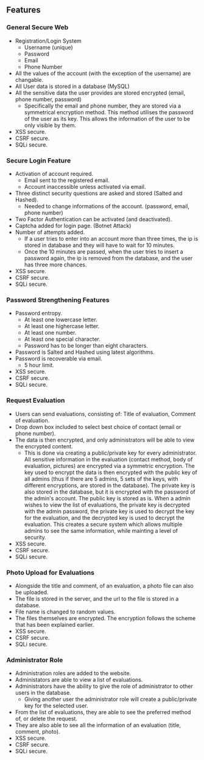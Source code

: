 ## Features
### General Secure Web
- Registration/Login System
  - Username (unique)
  - Password
  - Email
  - Phone Number
- All the values of the account (with the exception of the username) are changable.
- All User data is stored in a database (MySQL)
- All the sensitive data the user provides are stored encrypted (email, phone number, password)
  - Specifically the email and phone number, they are stored via a symmetrical encryption method. This method utilises the password of the user as its key. This allows the information of the user to be only visible by them.
- XSS secure.
- CSRF secure.
- SQLi secure.

### Secure Login Feature
- Activation of account required. 
  - Email sent to the registered email.
  - Account inaccessible unless activated via email.
- Three distinct security questions are asked and stored (Salted and Hashed).
  - Needed to change informations of the account. (password, email, phone number)
- Two Factor Authentication can be activated (and deactivated).
- Captcha added for login page. (Botnet Attack)
- Number of attempts added.
  - If a user tries to enter into an account more than three times, the ip is stored in database and they will have to wait for 10 minutes.
  - Once the 10 minutes are passed, when the user tries to insert a password again, the ip is removed from the database, and the user has three more chances.
- XSS secure.
- CSRF secure.
- SQLi secure.

### Password Strengthening Features
- Password entropy.
  - At least one lowercase letter.
  - At least one highercase letter.
  - At least one number.
  - At least one special character.
  - Password has to be longer than eight characters.
- Password is Salted and Hashed using latest algorithms.
- Password is recoverable via email.
  - 5 hour limit.
- XSS secure.
- CSRF secure.
- SQLi secure.

### Request Evaluation
- Users can send evaluations, consisting of: Title of evaluation, Comment of evaluation.
- Drop down box included to select best choice of contact (email or phone number).
- The data is then encrypted, and only administrators will be able to view the encrypted content.
  - This is done via creating a public/private key for every administrator. All sensitive information in the evaluation (contact method, body of evaluation, pictures) are encrypted via a symmetric encryption. The key used to encrypt the data is then encrypted with the public key of all admins (thus if there are 5 admins, 5 sets of the keys, with different encryptions, are stored in the database). The private key is also stored in the database, but it is encrypted with the password of the admin's account. The public key is stored as is. When a admin wishes to view the list of evaluations, the private key is decrypted with the admin password, the private key is used to decrypt the key for the evaluation, and the decrypted key is used to decrypt the evaluation. This creates a secure system which allows multiple admins to see the same information, while mainting a level of security.
- XSS secure.
- CSRF secure.
- SQLi secure.

### Photo Upload for Evaluations
- Alongside the title and comment, of an evaluation, a photo file can also be uploaded.
- The file is stored in the server, and the url to the file is stored in a database.
- File name is changed to random values. 
- The files themselves are encrypted. The encryption follows the scheme that has been explained earlier.
- XSS secure.
- CSRF secure.
- SQLi secure.

### Administrator Role
- Administration roles are added to the website.
- Administators are able to view a list of evaluations.
- Administrators have the ability to give the role of administrator to other users in the database.
  - Giving another user the administrator role will create a public/private key for the selected user.
- From the list of evaluations, they are able to see the preferred method of, or delete the request.
- They are also able to see all the information of an evaluation (title, comment, photo).
- XSS secure.
- CSRF secure.
- SQLi secure.